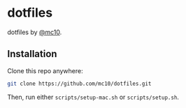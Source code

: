 # dotfiles
dotfiles by [@mc10](https://github.com/mc10).

## Installation
Clone this repo anywhere:
```bash
git clone https://github.com/mc10/dotfiles.git
```

Then, run either `scripts/setup-mac.sh` or `scripts/setup.sh`.
